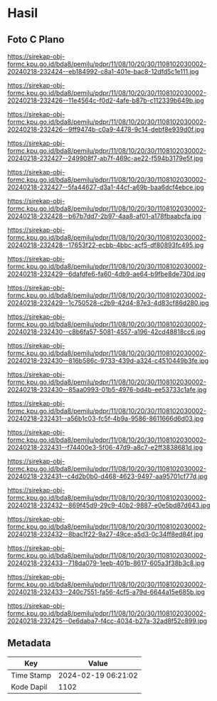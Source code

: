 # Hasil

## Foto C Plano

https://sirekap-obj-formc.kpu.go.id/bda8/pemilu/pdpr/11/08/10/20/30/1108102030002-20240218-232424--eb184992-c8a1-401e-bac8-12dfd5c1e111.jpg

https://sirekap-obj-formc.kpu.go.id/bda8/pemilu/pdpr/11/08/10/20/30/1108102030002-20240218-232426--11e4564c-f0d2-4afe-b87b-c112339b649b.jpg

https://sirekap-obj-formc.kpu.go.id/bda8/pemilu/pdpr/11/08/10/20/30/1108102030002-20240218-232426--9ff9474b-c0a9-4478-9c14-debf8e939d0f.jpg

https://sirekap-obj-formc.kpu.go.id/bda8/pemilu/pdpr/11/08/10/20/30/1108102030002-20240218-232427--249908f7-ab7f-469c-ae22-f594b3179e5f.jpg

https://sirekap-obj-formc.kpu.go.id/bda8/pemilu/pdpr/11/08/10/20/30/1108102030002-20240218-232427--5fa44627-d3a1-44cf-a69b-baa6dcf4ebce.jpg

https://sirekap-obj-formc.kpu.go.id/bda8/pemilu/pdpr/11/08/10/20/30/1108102030002-20240218-232428--b67b7dd7-2b97-4aa8-af01-a178fbaabcfa.jpg

https://sirekap-obj-formc.kpu.go.id/bda8/pemilu/pdpr/11/08/10/20/30/1108102030002-20240218-232428--17653f22-ecbb-4bbc-acf5-df80893fc495.jpg

https://sirekap-obj-formc.kpu.go.id/bda8/pemilu/pdpr/11/08/10/20/30/1108102030002-20240218-232429--6dafdfe6-fa60-4db9-ae64-b9fbe8de730d.jpg

https://sirekap-obj-formc.kpu.go.id/bda8/pemilu/pdpr/11/08/10/20/30/1108102030002-20240218-232429--1c750528-c2b9-42d4-87e3-4d83cf86d280.jpg

https://sirekap-obj-formc.kpu.go.id/bda8/pemilu/pdpr/11/08/10/20/30/1108102030002-20240218-232430--c8b6fa57-5081-4557-a196-42cd48818cc6.jpg

https://sirekap-obj-formc.kpu.go.id/bda8/pemilu/pdpr/11/08/10/20/30/1108102030002-20240218-232430--816b586c-9733-439d-a324-c4510449b3fe.jpg

https://sirekap-obj-formc.kpu.go.id/bda8/pemilu/pdpr/11/08/10/20/30/1108102030002-20240218-232430--85aa0993-01b5-4976-bd4b-ee53733c1afe.jpg

https://sirekap-obj-formc.kpu.go.id/bda8/pemilu/pdpr/11/08/10/20/30/1108102030002-20240218-232431--a56b1c03-fc5f-4b9a-9586-8611666d6d03.jpg

https://sirekap-obj-formc.kpu.go.id/bda8/pemilu/pdpr/11/08/10/20/30/1108102030002-20240218-232431--f74400e3-5f06-47d9-a8c7-e2ff3838681d.jpg

https://sirekap-obj-formc.kpu.go.id/bda8/pemilu/pdpr/11/08/10/20/30/1108102030002-20240218-232431--c4d2b0b0-d468-4623-9497-aa95701cf77d.jpg

https://sirekap-obj-formc.kpu.go.id/bda8/pemilu/pdpr/11/08/10/20/30/1108102030002-20240218-232432--869f45d9-29c9-40b2-9887-e0e5bd87d643.jpg

https://sirekap-obj-formc.kpu.go.id/bda8/pemilu/pdpr/11/08/10/20/30/1108102030002-20240218-232432--8bac1f22-9a27-49ce-a5d3-0c34ff8ed84f.jpg

https://sirekap-obj-formc.kpu.go.id/bda8/pemilu/pdpr/11/08/10/20/30/1108102030002-20240218-232433--718da079-1eeb-401b-8617-605a3f38b3c8.jpg

https://sirekap-obj-formc.kpu.go.id/bda8/pemilu/pdpr/11/08/10/20/30/1108102030002-20240218-232433--240c7551-fa56-4cf5-a79d-6644a15e685b.jpg

https://sirekap-obj-formc.kpu.go.id/bda8/pemilu/pdpr/11/08/10/20/30/1108102030002-20240218-232425--0e6daba7-f4cc-4034-b27a-32ad8f52c899.jpg


## Metadata

| Key        | Value               |
| ---------- | ------------------- |
| Time Stamp | 2024-02-19 06:21:02 |
| Kode Dapil | 1102                |



